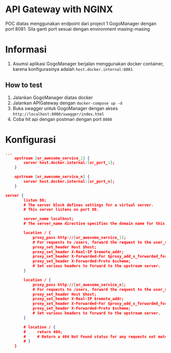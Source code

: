 # API Gateway with NGINX
POC diatas menggunakan endpoint dari project 1 GogoManager dengan port 8081. Sila ganti port sesuai dengan environment masing-masing

# Informasi
1. Asumsi aplikasi GogoManager berjalan menggunakan docker container, karena konfigurasinya adalah `host.docker.internal:8081`

## How to test
1. Jalankan GogoManager diatas docker
2. Jalankan APIGateway dengan `docker-compose up -d`
3. Buka swagger untuk GogoManager dengan akses `http://localhost:8080/swagger/index.html`
4. Coba hit api dengan postman dengan port `8080`

# Konfigurasi
```json
...
    upstream [ur_awesome_service_1] {
        server host.docker.internal:[ur_port_1];
    }

    upstream [ur_awesome_service_n] {
        server host.docker.internal:[ur_port_n];
    }

server {
        listen 80;
        # The server block defines settings for a virtual server.
        # This server listens on port 80.

        server_name localhost;
        # The server_name directive specifies the domain name for this server.

        location / {
            proxy_pass http://[ur_awesome_service_1];
            # For requests to /users, forward the request to the user_service upstream.
            proxy_set_header Host $host;
            proxy_set_header X-Real-IP $remote_addr;
            proxy_set_header X-Forwarded-For $proxy_add_x_forwarded_for;
            proxy_set_header X-Forwarded-Proto $scheme;
            # Set various headers to forward to the upstream server.
        }

        location / {
            proxy_pass http://[ur_awesome_service_n];
            # For requests to /users, forward the request to the user_service upstream.
            proxy_set_header Host $host;
            proxy_set_header X-Real-IP $remote_addr;
            proxy_set_header X-Forwarded-For $proxy_add_x_forwarded_for;
            proxy_set_header X-Forwarded-Proto $scheme;
            # Set various headers to forward to the upstream server.
        }

        # location / {
        #     return 404;
        #     # Return a 404 Not Found status for any requests not matching the above locations.
        # }
    }
```
